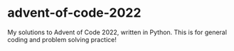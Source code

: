 # advent-of-code-2022
My solutions to Advent of Code 2022, written in Python. This is for general coding and problem solving practice!
